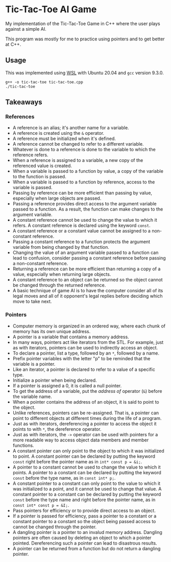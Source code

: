 # Tic-Tac-Toe AI Game

My implementation of the Tic-Tac-Toe Game in C++ where the user plays against a simple AI. 

This program was mostly for me to practice using pointers and to get better at C++.

## Usage

This was implemented using [WSL](https://docs.microsoft.com/en-us/windows/wsl/about) with Ubuntu 20.04 and `gcc` version 9.3.0.

```
g++ -o tic-tac-toe tic-tac-toe.cpp
./tic-tac-toe
```

## Takeaways

### References
- A reference is an alias; it's another name for a variable.
- A reference is created using the `&` operator.
- A reference must be initialized when it's defined.
- A reference cannot be changed to refer to a different variable.
- Whatever is done to a reference is done to the variable to which the reference refers.
- When a reference is assigned to a variable, a new copy of the referenced value is created.
- When a variable is passed to a function by value, a copy of the variable to the function is passed.
- When a variable is passed to a function by reference, access to the variable is passed.
- Passing by reference can be more efficient than passing by value, especially when large objects are passed.
- Passing a reference provides direct access to the argument variable passed to a function. As a result, the function can make changes to the argument variable.
- A constant reference cannot be used to change the value to which it refers. A constant reference is declared using the keyword `const`.
- A constant reference or a constant value cannot be assigned to a non-constant reference.
- Passing a constant reference to a function protects the argument variable from being changed by that function.
- Changing the value of an argument variable passed to a function can lead to confusion, consider passing a constant reference before passing a non-constant reference.
- Returning a reference can be more efficient than returning a copy of a value, especially when returning large objects.
- A constant reference to an object can be returned so the object cannot be changed through the returned reference.
- A basic technique of game AI is to have the computer consider all of its legal moves and all of it opponent's legal replies before deciding which move to take next.

### Pointers
- Computer memory is organized in an ordered way, where each chunk of memory has its own unique address.
- A pointer is a variable that contains a memory address.
- In many ways, pointers act like iterators from the STL. For example, just as with iterators, pointers can be used to indirectly access an object.
- To declare a pointer, list a type, followed by an `*`, followed by a name.
- Prefix pointer variables with the letter "p" to be reminded that the variable is a pointer.
- Like an iterator, a pointer is declared to refer to a value of a specific type.
- Initialize a pointer when being declared.
- If a pointer is assigned a 0, it is called a null pointer.
- To get the address of a variable, put the *address of* operator (`&`) before the variable name.
- When a pointer contains the address of an object, it is said to point to the object.
- Unlike references, pointers can be re-assigned. That is, a pointer can point to different objects at different times during the life of a program.
- Just as with iterators, dereferencing a pointer to access the object it points to with `*`, the dereference operator.
- Just as with iterators, the `->` operator can be used with pointers for a more readable way to access object data members and member functions.
- A constant pointer can only point to the object to which it was initialized to point. A constant pointer can be declared by putting the keyword `const` right before the pointer name as in `int* const p = &i;`.
- A pointer to a constant cannot be used to change the value to which it points. A pointer to a constant can be declared by putting the keyword `const` before the type name, as in `const int* p;`.
- A constant pointer to a constant can only point to the value to which it was initialized to a point, and it cannot be used to change that value. A constant pointer to a constant can be declared by putting the keyword `const` before the type name and right before the pointer name, as in `const int* const p = &I;`.
- Pass pointers for efficiency or to provide direct access to an object.
- If a pointer is passed for efficiency, pass a pointer to a constant or a constant pointer to a constant so the object being passed access to cannot be changed through the pointer.
- A dangling pointer is a pointer to an invalud memory address. Dangling pointers are often caused by deleting an object to which a pointer pointed. Dereferencing such a pointer can lead to disastrous results.
- A pointer can be returned from a function but do not return a dangling pointer.
